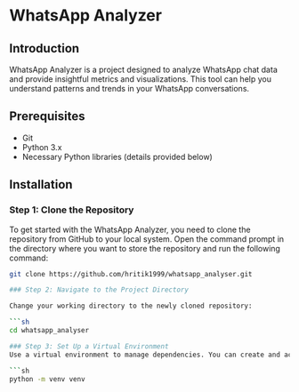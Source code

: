# WhatsApp Analyzer

## Introduction

WhatsApp Analyzer is a project designed to analyze WhatsApp chat data and provide insightful metrics and visualizations. This tool can help you understand patterns and trends in your WhatsApp conversations.

## Prerequisites

- Git
- Python 3.x
- Necessary Python libraries (details provided below)

## Installation

### Step 1: Clone the Repository

To get started with the WhatsApp Analyzer, you need to clone the repository from GitHub to your local system. Open the command prompt in the directory where you want to store the repository and run the following command:

```sh
git clone https://github.com/hritik1999/whatsapp_analyser.git

### Step 2: Navigate to the Project Directory

Change your working directory to the newly cloned repository:

```sh
cd whatsapp_analyser

### Step 3: Set Up a Virtual Environment
Use a virtual environment to manage dependencies. You can create and activate a virtual environment using the following commands:

```sh
python -m venv venv


